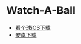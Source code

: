 # Watch-A-Ball

- [看个球iOS下载](https://testflight.apple.com/join/xs8sFULV)
- [安卓下载](http://kanqiu.me/kanqiu.apk)

